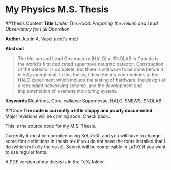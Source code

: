 My Physics M.S. Thesis
=============
##Thesis Content
**Title**
_Under The Hood: Preparing the Helium and Lead Observatory for Full Operation_

**Author**
Justin A. Vasel _(that's me!)_

**Abstract**
>The Helium and Lead Observatory (HALO) at SNOLAB in Canada is the world's first dedicated supernova neutrino detector. Construction of the detector is complete, but there is still work to be done before it is fully operational. In this thesis, I describe my contributions to the HALO experiment which include the testing of hardware, the design of a redundant networking scheme, and the development and implementation of a remote monitoring system.

**Keywords**
Neutrinos, Core-collapse Supernovae, HALO, SNEWS, SNOLAB

##Code
**The code is currently a little sloppy and poorly documented.** Major revisions will be coming soon. Check back...

This is the source code for my M.S. Thesis.

Currently it must be compiled using XeLaTeX, and you will have to change some font definitions in thesis.tex if you do not have the fonts installed that I do (which is likely the case). Soon it will be compileable in LaTeX if you want to use regular fonts.

A PDF version of my thesis is in the TeX/ folder.
